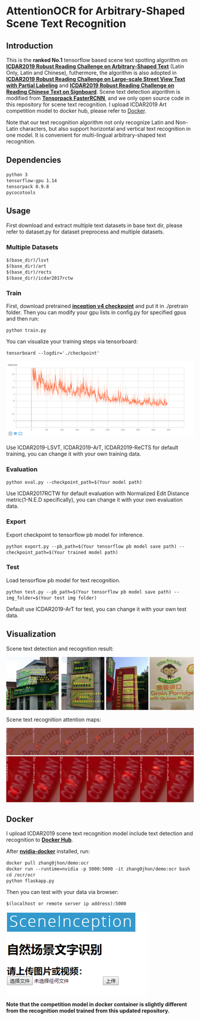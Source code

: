 # AttentionOCR for Arbitrary-Shaped Scene Text Recognition

## Introduction

This is the **ranked No.1** tensorflow based scene text spotting algorithm on [__ICDAR2019 Robust Reading Challenge on Arbitrary-Shaped Text__](https://rrc.cvc.uab.es/?ch=14) (Latin Only, Latin and Chinese), futhermore, the algorithm is also adopted in [__ICDAR2019 Robust Reading Challenge on Large-scale Street View Text with Partial Labeling__](https://rrc.cvc.uab.es/?ch=16) and [__ICDAR2019 Robust Reading Challenge on Reading Chinese Text on Signboard__](https://rrc.cvc.uab.es/?ch=12). 
Scene text detection algorithm is modified from [__Tensorpack FasterRCNN__](https://github.com/tensorpack/tensorpack/tree/master/examples/FasterRCNN), and we only open source code in this repository for scene text recognition. I upload ICDAR2019 Art competition model to docker hub, please refer to [Docker](#Docker).

Note that our text recognition algorithm not only recognize Latin and Non-Latin characters, but also support horizontal and vertical text recognition in one model. It is convenient for multi-lingual arbitrary-shaped text recognition.

## Dependencies

```
python 3
tensorflow-gpu 1.14
tensorpack 0.9.8
pycocotools
```

## Usage

<!-- It is recommended to get familiar the relevant papers listed below:
+ [Neural Machine Translation by Jointly Learning to Align and Translate](https://arxiv.org/abs/1409.0473)
+ [Show, Attend and Tell: Neural Image Caption Generation with Visual Attention](https://arxiv.org/abs/1502.03044) -->

First download and extract multiple text datasets in base text dir, please refer to dataset.py for dataset preprocess and multiple datasets.

### Multiple Datasets

```
$(base_dir)/lsvt
$(base_dir)/art
$(base_dir)/rects
$(base_dir)/icdar2017rctw
```

### Train

First, download pretrained [__inception v4 checkpoint__](https://github.com/tensorflow/models/tree/master/research/slim) and put it in ./pretrain folder. 
Then you can modify your gpu lists in config.py for specified gpus and then run:
```
python train.py
```
You can visualize your training steps via tensorboard:
```
tensorboard --logdir='./checkpoint'
```
![](imgs/loss.png)

Use ICDAR2019-LSVT, ICDAR2019-ArT, ICDAR2019-ReCTS for default training, you can change it with your own training data.

### Evaluation

```
python eval.py --checkpoint_path=$(Your model path)
```

Use ICDAR2017RCTW for default evaluation with Normalized Edit Distance metric(1-N.E.D specifically), you can change it with your own evaluation data. 

### Export

Export checkpoint to tensorflow pb model for inference.

```
python export.py --pb_path=$(Your tensorflow pb model save path) --checkpoint_path=$(Your trained model path)
```

### Test

Load tensorflow pb model for text recognition.
```
python test.py --pb_path=$(Your tensorflow pb model save path) --img_folder=$(Your test img folder)
```
Default use ICDAR2019-ArT for test, you can change it with your own test data. 

## Visualization

Scene text detection and recognition result:

![](imgs/viz.png)

Scene text recognition attention maps:

![](imgs/attention_maps_gt_1.jpg)
![](imgs/attention_maps_gt_8454.jpg)
<!-- ![](imgs/attention_maps_gt_8459.jpg) -->
<!-- ![](imgs/attention_maps_gt_8473.jpg) -->
<!-- ![](imgs/attention_maps_gt_8601.jpg) -->
<!-- ![](imgs/attention_maps_gt_8622.jpg) -->
<!-- ![](imgs/attention_maps_gt_918.jpg) -->
<!-- ![](imgs/attention_maps_gt_94.jpg) -->

## Docker

I upload ICDAR2019 scene text recognition model include text detection and recognition to [__Docker Hub__](https://hub.docker.com/repository/docker/zhang0jhon/demo).

After [__nvidia-docker__](https://github.com/NVIDIA/nvidia-docker) installed, run:

```
docker pull zhang0jhon/demo:ocr
docker run --runtime=nvidia -p 5000:5000 -it zhang0jhon/demo:ocr bash
cd /ocr/ocr
python flaskapp.py
```

Then you can test with your data via browser:

```
$(localhost or remote server ip address):5000
```
![](imgs/web.png)

**Note that the competition model in docker container is slightly different from the recognition model trained from this updated repository.**